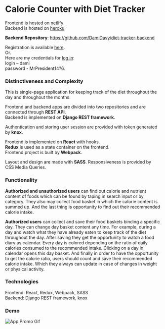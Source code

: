 # Calorie Counter with Diet Tracker

Frontend is hosted on [netlify](https://canthin.netlify.app)  
Backend is hosted on [heroku]( https://caloriecounterapi.herokuapp.com)

**Backend Repository**: <https://github.com/DamiDavy/diet-tracker-backend>

Registration is available [here](https://canthin.netlify.app/app/register).  
Or.  
Here are my credentials for [log in](https://canthin.netlify.app/app/login):  
login – dami  
password - MrPresident14?6.  

### Distinctiveness and Complexity

This is single-page application for keeping track of the diet throughout the day and throughout the months.

Frontend and backend apps are divided into two repositories and are connected through **REST API**.  
Backend is implemented on **Django REST framework**.

Authentication and storing user session are provided with token generated by **knox**.

Frontend is implemented on **React** with hooks.  
**Redux** is used as a state container on the frontend.  
Frontend project is built by **Webpack**.  

Layout and design are made with **SASS**. Responsiveness is provided by CSS Media Queries.

### Functionality

**Authorized and unauthorized users** can find out calorie and nutrient content of foods which can be found by taping in search input or by category. They also may collect food basket in which the calorie content is summed up. And the last thing is opportunity to find out their recommended calorie intake. 

**Authorized users** can collect and save their food baskets binding a specific day. They can change day basket content any time. For example, during a day and watch what they have already eaten to keep track of the diet throughout the day. After saving they get the opportunity to watch a food diary as calendar. Every day is colored depending on the ratio of daily calories consumed to the recommended intake. Clicking on a day in calendar opens this day basket. And finally in order to have the opportunity to get the calorie ratio, users should count and save their recommended calorie intake. Which they always can update in case of changes in weight or physical activity.

### Technologies

Frontend: React, Redux, Webpack, SASS  
Backend: Django REST framework, knox

### Demo

![App Promo Gif](https://ibb.co/Xs5bCHR)
